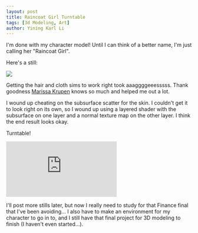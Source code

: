 ```yaml
---
layout: post
title: Raincoat Girl Turntable
tags: [3d Modeling, Art]
author: Yining Karl Li
---
```


I'm done with my character model! Until I can think of a better name, I'm just calling her "Raincoat Girl".

Here's a still:

[![]({{site.url}}/content/images/2010/Dec/character.png)]({{site.url}}/content/images/2010/Dec/character.png)

Getting the hair and cloth sims to work right took aaaggggeeesssss. Thank goodness [Marissa Krupen](http://www.marissakrupen.blogspot.com/) knows so much and helped me out a lot.

I wound up cheating on the subsurface scatter for the skin. I couldn't get it to look right on its own, so I wound up using a layered shader with the subsurface on one layer and a normal texture map on the other layer. I think the end result looks okay.

Turntable!

<div class='embed-container'><iframe src='https://player.vimeo.com/video/17840556' frameborder='0' allow="fullscreen; picture-in-picture; encrypted-media">Raincoat Girl</iframe></div>

I'll post more stills later, but now I really need to study for that Finance final that I've been avoiding... I also have to make an environment for my character to go in to, and I still have that final project for 3D modeling to finish (I haven't even started...).
